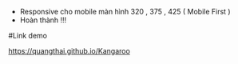 - Responsive cho mobile màn hình 320 ,  375 , 425 ( Mobile First ) 
- Hoàn thành !!!

#Link demo

https://quangthai.github.io/Kangaroo
